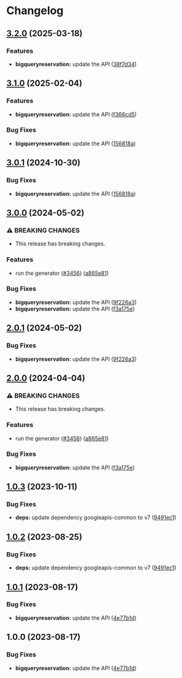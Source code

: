# Changelog

## [3.2.0](https://github.com/googleapis/google-api-nodejs-client/compare/bigqueryreservation-v3.1.0...bigqueryreservation-v3.2.0) (2025-03-18)


### Features

* **bigqueryreservation:** update the API ([38f7d34](https://github.com/googleapis/google-api-nodejs-client/commit/38f7d341b3cb269d714874ed40f15a5d04597c90))

## [3.1.0](https://github.com/googleapis/google-api-nodejs-client/compare/bigqueryreservation-v3.0.1...bigqueryreservation-v3.1.0) (2025-02-04)


### Features

* **bigqueryreservation:** update the API ([f366cd5](https://github.com/googleapis/google-api-nodejs-client/commit/f366cd512bc83c610bc6bcd5e5358a0f4fc259f3))


### Bug Fixes

* **bigqueryreservation:** update the API ([156818a](https://github.com/googleapis/google-api-nodejs-client/commit/156818a600e87b5bb5067aee24009c8c410bef54))

## [3.0.1](https://github.com/googleapis/google-api-nodejs-client/compare/bigqueryreservation-v3.0.0...bigqueryreservation-v3.0.1) (2024-10-30)


### Bug Fixes

* **bigqueryreservation:** update the API ([156818a](https://github.com/googleapis/google-api-nodejs-client/commit/156818a600e87b5bb5067aee24009c8c410bef54))

## [3.0.0](https://github.com/googleapis/google-api-nodejs-client/compare/bigqueryreservation-v2.0.1...bigqueryreservation-v3.0.0) (2024-05-02)


### ⚠ BREAKING CHANGES

* This release has breaking changes.

### Features

* run the generator ([#3456](https://github.com/googleapis/google-api-nodejs-client/issues/3456)) ([a865e81](https://github.com/googleapis/google-api-nodejs-client/commit/a865e81539b315d3b321650663ba0b2555b1e5a1))


### Bug Fixes

* **bigqueryreservation:** update the API ([9f226a3](https://github.com/googleapis/google-api-nodejs-client/commit/9f226a3de413175cd44c76f45b19169010daaaa9))
* **bigqueryreservation:** update the API ([f3a175e](https://github.com/googleapis/google-api-nodejs-client/commit/f3a175e2cd55c214b2b58c28415135208d599315))

## [2.0.1](https://github.com/googleapis/google-api-nodejs-client/compare/bigqueryreservation-v2.0.0...bigqueryreservation-v2.0.1) (2024-05-02)


### Bug Fixes

* **bigqueryreservation:** update the API ([9f226a3](https://github.com/googleapis/google-api-nodejs-client/commit/9f226a3de413175cd44c76f45b19169010daaaa9))

## [2.0.0](https://github.com/googleapis/google-api-nodejs-client/compare/bigqueryreservation-v1.0.3...bigqueryreservation-v2.0.0) (2024-04-04)


### ⚠ BREAKING CHANGES

* This release has breaking changes.

### Features

* run the generator ([#3456](https://github.com/googleapis/google-api-nodejs-client/issues/3456)) ([a865e81](https://github.com/googleapis/google-api-nodejs-client/commit/a865e81539b315d3b321650663ba0b2555b1e5a1))


### Bug Fixes

* **bigqueryreservation:** update the API ([f3a175e](https://github.com/googleapis/google-api-nodejs-client/commit/f3a175e2cd55c214b2b58c28415135208d599315))

## [1.0.3](https://github.com/googleapis/google-api-nodejs-client/compare/bigqueryreservation-v1.0.2...bigqueryreservation-v1.0.3) (2023-10-11)


### Bug Fixes

* **deps:** update dependency googleapis-common to v7 ([9491ec1](https://github.com/googleapis/google-api-nodejs-client/commit/9491ec1cdc3c413e7d73edcfcd59cf5c28a7c855))

## [1.0.2](https://github.com/googleapis/google-api-nodejs-client/compare/bigqueryreservation-v1.0.1...bigqueryreservation-v1.0.2) (2023-08-25)


### Bug Fixes

* **deps:** update dependency googleapis-common to v7 ([9491ec1](https://github.com/googleapis/google-api-nodejs-client/commit/9491ec1cdc3c413e7d73edcfcd59cf5c28a7c855))

## [1.0.1](https://github.com/googleapis/google-api-nodejs-client/compare/bigqueryreservation-v1.0.0...bigqueryreservation-v1.0.1) (2023-08-17)


### Bug Fixes

* **bigqueryreservation:** update the API ([4e77b1d](https://github.com/googleapis/google-api-nodejs-client/commit/4e77b1d16255acaa3a11f08f76d82372c246aa3d))

## 1.0.0 (2023-08-17)


### Bug Fixes

* **bigqueryreservation:** update the API ([4e77b1d](https://github.com/googleapis/google-api-nodejs-client/commit/4e77b1d16255acaa3a11f08f76d82372c246aa3d))
